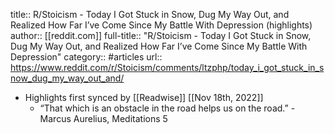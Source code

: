 title:: R/Stoicism - Today I Got Stuck in Snow, Dug My Way Out, and Realized How Far I’ve Come Since My Battle With Depression (highlights)
author:: [[reddit.com]]
full-title:: "R/Stoicism - Today I Got Stuck in Snow, Dug My Way Out, and Realized How Far I’ve Come Since My Battle With Depression"
category:: #articles
url:: https://www.reddit.com/r/Stoicism/comments/ltzphp/today_i_got_stuck_in_snow_dug_my_way_out_and/

- Highlights first synced by [[Readwise]] [[Nov 18th, 2022]]
	- “That which is an obstacle in the road helps us on the road.” - Marcus Aurelius, Meditations 5